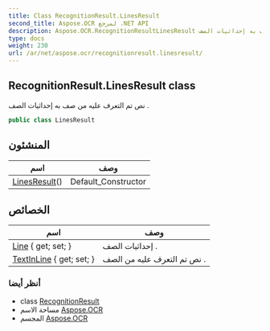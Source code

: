 ```yaml
---
title: Class RecognitionResult.LinesResult
second_title: Aspose.OCR لمرجع .NET API
description: Aspose.OCR.RecognitionResultLinesResult فصل. نص تم التعرف عليه من صف به إحداثيات الصف .
type: docs
weight: 230
url: /ar/net/aspose.ocr/recognitionresult.linesresult/
---
```

## RecognitionResult.LinesResult class

نص تم التعرف عليه من صف به إحداثيات الصف .

```csharp
public class LinesResult
```

## المنشئون

| اسم | وصف |
| --- | --- |
| [LinesResult](linesresult/)() | Default_Constructor |

## الخصائص

| اسم | وصف |
| --- | --- |
| [Line](../../aspose.ocr/linesresult/line/) { get; set; } | إحداثيات الصف . |
| [TextInLine](../../aspose.ocr/linesresult/textinline/) { get; set; } | نص تم التعرف عليه من الصف . |

### أنظر أيضا

* class [RecognitionResult](../recognitionresult/)
* مساحة الاسم [Aspose.OCR](../../aspose.ocr/)
* المجسم [Aspose.OCR](../../)


